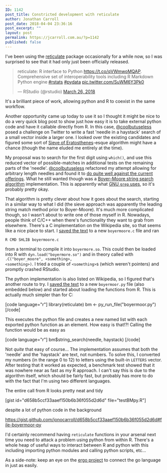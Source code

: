 ```yaml
---
ID: 1142
post_title: Constricted development with reticulate
author: Jonathan Carroll
post_date: 2018-04-04 23:36:16
post_excerpt: ""
layout: post
permalink: https://jcarroll.com.au/?p=1142
published: false
---
```

I've been using the <a href="https://github.com/rstudio/reticulate" rel="noopener" target="_blank">reticulate</a> package occasionally for a while now, so I was surprised to see that it had only just been officially released. 

<blockquote class="twitter-tweet" data-lang="en"><p lang="en" dir="ltr">reticulate: R interface to Python <a href="https://t.co/qVWmwoMQAP">https://t.co/qVWmwoMQAP</a>. Comprehensive set of interoperability tools including R Markdown Python engine <a href="https://twitter.com/hashtag/rstats?src=hash&amp;ref_src=twsrc%5Etfw">#rstats</a> <a href="https://twitter.com/hashtag/pydata?src=hash&amp;ref_src=twsrc%5Etfw">#pydata</a> <a href="https://t.co/SuWM6Y3Pk0">pic.twitter.com/SuWM6Y3Pk0</a></p>&mdash; RStudio (@rstudio) <a href="https://twitter.com/rstudio/status/978293244390985728?ref_src=twsrc%5Etfw">March 26, 2018</a></blockquote>
<script async src="https://platform.twitter.com/widgets.js" charset="utf-8"></script>

<!--more-->

It's a brilliant piece of work, allowing python and R to coexist in the same workflow. 

Another opportunity came up today to use it so I thought it might be nice to do a very quick blog post to show just how easy it is to take external python code and have it callable directly from R. In this case, <a href="https://twitter.com/coolbutuseless" rel="noopener" target="_blank">@coolbutuseless</a> posed a challenge on Twitter to write a fast 'needle in a haystack' search of a small vector inside a larger one. I looked over the existing candidates and figured some sort of <a href="https://en.wikipedia.org/wiki/Sieve_of_Eratosthenes" rel="noopener" target="_blank">Sieve of Eratosthenes</a>-esque algorithm might have a chance (though the name eluded me entirely at the time). 

My proposal was to search for the first digit using <code>which()</code>, and use this reduced vector of possible-matches in additional tests on the remaining parts of the 'needle'. <a href="https://twitter.com/coolbutuseless" rel="noopener" target="_blank">@coolbutuseless</a> refactored my attempt allowing for arbitrary length needles and found it to <a href="https://coolbutuseless.bitbucket.io/2018/04/03/finding-a-length-n-needle-in-a-haystack/" rel="noopener" target="_blank">do quite well against the current offerings</a>. What he still wanted though was a <a href="https://en.wikipedia.org/wiki/Boyer%E2%80%93Moore_string_search_algorithm" rel="noopener" target="_blank">Boyer–Moore string search algorithm</a> implementation. This is apparently what <a href="https://lists.freebsd.org/pipermail/freebsd-current/2010-August/019310.html" rel="noopener" target="_blank">GNU <code>grep</code> uses</a>, so it's probably pretty okay.

That algorithm is pretty clever about how it goes about the search, starting in a similar way to what I did (the sieve approach was apparently the leading string match method prior to Boyer-Moore). It's much more complicated though, so I wasn't about to write one of those myself in R. Nowadays, people think of C/C++ when there's functionality they want to grab from elsewhere. There's a C implementation on the Wikipedia site, so that seems like a nice place to start. I <a href="https://gist.github.com/jonocarroll/d658b5ccf33aaef150b6b36f055d2d6d#file-boyermoore-c">saved the text</a> to a new <code>boyermoore.c</code> file and ran 

<code>R CMD SHLIB boyermoore.c</code>

from a terminal to compile it into <code>boyermore.so</code>. This could then be loaded into R with <code>dyn.load("boyermore.so")</code> and in theory called with <code>.C("boyer_moore", &lt;something&gt;, &lt;something&gt;)</code>. I tried a couple of <code>&lt;something&gt;</code>s (which weren't pointers) and promptly crashed RStudio.

The python implementation is also listed on Wikipedia, so I figured that's another route to try. I <a href="https://gist.github.com/jonocarroll/d658b5ccf33aaef150b6b36f055d2d6d#file-boyermoor-py">saved the text</a> to a new <code>boyermoor.py</code> file (also embedded below) and started about loading the functions from R. This is actually much simpler than for C:

[code language="r"]
library(reticulate)
bm &lt;- py_run_file(&quot;boyermoor.py&quot;)
[/code]

This executes the python file and creates a new named list with each exported python function as an element. How easy is that!?! Calling the function would be as easy as

[code language="r"]
bm$string_search(needle, haystack)
[/code]

Not <em>quite</em> that easy of course... The implementation assumes that both the 'needle' and the 'haystack' are text, not numbers. To solve this, I converted my numbers (in the range 0 to 12) to letters using the built-in <code>LETTERS</code> vector. After testing that it worked as expected, a benchmark test showed that it was nowhere near as fast as my R approach. I can't say this is due to the algorithm itself, which should be fairly fast, but probably has more to do with the fact that I'm using two different languages.

The entire call from R looks pretty neat and tidy

[gist id="d658b5ccf33aaef150b6b36f055d2d6d" file="testBMpy.R"]

despite a lot of python code in the background

https://gist.github.com/jonocarroll/d658b5ccf33aaef150b6b36f055d2d6d#file-boyermoor-py

I'd certainly recommend having <code>reticulate</code> functions in your arsenal next time you need to attack a problem using python from within R. There's a whole heap of useful ways to interact between R and python with this including importing python modules and calling python scripts, etc...

As a side-note: keep an eye on the <a href="https://github.com/rstats-go" rel="noopener" target="_blank">ergo project</a> to connect the go language in just as easily.